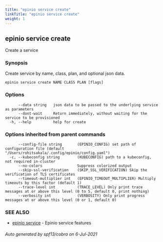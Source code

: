 ```yaml
---
title: "epinio service create"
linkTitle: "epinio service create"
weight: 1
---
```

## epinio service create

Create a service

### Synopsis

Create service by name, class, plan, and optional json data.

```
epinio service create NAME CLASS PLAN [flags]
```

### Options

```
      --data string   json data to be passed to the underlying service as parameters
      --dont-wait     Return immediately, without waiting for the service to be provisioned
  -h, --help          help for create
```

### Options inherited from parent commands

```
      --config-file string       (EPINIO_CONFIG) set path of configuration file (default "/Users/rohitsakala/.config/epinio/config.yaml")
  -c, --kubeconfig string        (KUBECONFIG) path to a kubeconfig, not required in-cluster
      --no-colors                Suppress colorized output
      --skip-ssl-verification    (SKIP_SSL_VERIFICATION) Skip the verification of TLS certificates
      --timeout-multiplier int   (EPINIO_TIMEOUT_MULTIPLIER) Multiply timeouts by this factor (default 1)
      --trace-level int          (TRACE_LEVEL) Only print trace messages at or above this level (0 to 5, default 0, print nothing)
      --verbosity int            (VERBOSITY) Only print progress messages at or above this level (0 or 1, default 0)
```

### SEE ALSO

* [epinio service](../epinio_service)	 - Epinio service features

###### Auto generated by spf13/cobra on 6-Jul-2021
